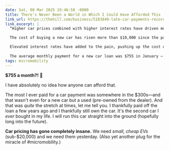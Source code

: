 ```yaml
---
date: Sat, 08 Mar 2025 19:46:58 -0800
title: There's Never Been a World in Which I Could Have Afforded This
link_url: https://thehill.com/business/5183840-late-car-payments-record-high/
link_excerpt: |
  “Higher car prices combined with higher interest rates have driven monthly payments upward and have put pressure on consumers across the income and credit score spectrum,” researchers at the New York Fed wrote.

  The cost of buying a new car has risen more than $10,000 since the pandemic, from roughly $38,000 in  January 2020 to more than $48,500 in January 2025, according to Cox Automotive data.

  Elevated interest rates have added to the pain, pushing up the cost of financing in recent years.
 
  The average monthly payment for a new car loan was $755 in January — down from the $795 peak in December 2022 but well above the $566 average in 2019, per Cox Automotive.
tags: micromobility
---
```


**$755 a month?!** 🤯

I have absolutely no idea how anyone can afford that.

The most I ever paid for a car payment was somewhere in the $300s—and that wasn't even for a new car but a used (pre-owned from the dealer). And that was _quite_ the stretch at times, let me tell you. I thankfully paid off the loan a few years ago and I thankfully still own the car. It's the second car I _ever_ bought in my life. I will run this car straight into the ground (hopefully long into the future).

**Car pricing has gone completely insane.** We need _small, cheap EVs_ (sub-$20,000) and we need them yesterday. (Also yet another plug for the miracle of #micromobility.)

